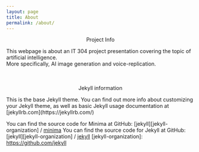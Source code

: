 ```yaml
---
layout: page
title: About
permalink: /about/
---
```


<p align="center">Project Info</p>
This webpage is about an IT 304 project presentation covering the topic of artificial intelligence. </br>
More specifically, AI image generation and voice-replication.

<br />
<br />
<br />
<p align="center">Jekyll information</p>
This is the base Jekyll theme. You can find out more info about customizing your Jekyll theme, as well as basic Jekyll usage documentation at [jekyllrb.com](https://jekyllrb.com/)

You can find the source code for Minima at GitHub:
[jekyll][jekyll-organization] /
[minima](https://github.com/jekyll/minima)
You can find the source code for Jekyll at GitHub:
[jekyll][jekyll-organization] /
[jekyll](https://github.com/jekyll/jekyll)
[jekyll-organization]: https://github.com/jekyll
